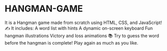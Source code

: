# HANGMAN-GAME
It is a Hangman game made from scratch using HTML, CSS, and JavaScript!  ✍️ It includes:  A word list with hints  A dynamic on-screen keyboard  Fun hangman illustrations  Victory and loss animations  📚 Try to guess the word before the hangman is complete! Play again as much as you like.
